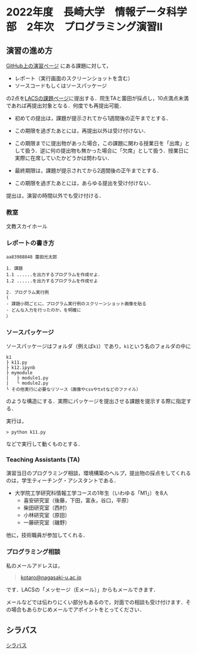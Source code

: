 # 2022年度　長崎大学　情報データ科学部　2年次　プログラミング演習Ⅱ


## 演習の進め方

[GitHub上の演習ページ][2022psp2@github] にある課題に対して，

- レポート（実行画面のスクリーンショットを含む）
- ソースコードもしくはソースパッケージ

の2点を[LACSの課題ページ][2022psp2@LACS]に提出する．院生TAと薗田が採点し，10点満点未満であれば再提出対象となる．何度でも再提出可能．

- 初めての提出は，課題が提示されてから1週間後の正午までとする．
- この期限を過ぎたあとには，再提出以外は受け付けない．
- この期限までに提出物があった場合，この課題に関わる授業日を「出席」として扱う．逆に何の提出物も無かった場合に「欠席」として扱う．授業日に実際に在席していたかどうかは問わない．

- 最終期限は，課題が提示されてから2週間後の正午までとする．
- この期限を過ぎたあとには，あらゆる提出を受け付けない．

提出は，演習の時間以外でも受け付ける．
### 教室

文教スカイホール


### レポートの書き方

```
aa83988848 薗田光太郎

1. 課題
1.1 ......を出力するプログラムを作成せよ．
1.2 ......を出力するプログラムを作成せよ

2. プログラム実行例
(
- 課題小問ごとに，プログラム実行例のスクリーンショット画像を貼る
- どんな入力を行ったのか，を明確に
）
```

### ソースパッケージ

ソースパッケージはフォルダ（例えば`k1`）であり，`k1`という名のフォルダの中に

```
k1
├ k11.py
├ k12.ipynb
├ mymodule
|   ├ module1.py
|   └ module2.py
└ その他実行に必要なリソース（画像やcsvやtxtなどのファイル）
```

のような構造にする．実際にパッケージを提出させる課題を提示する際に指定する．

実行は，

```{.sh}
> python k11.py
```

などで実行して動くものとする．

### Teaching Assistants (TA)

演習当日のプログラミング相談，環境構築のヘルプ，提出物の採点をしてくれるのは，学生ティーチング・アシスタントである．

- 大学院工学研究科情報工学コースの1年生（いわゆる「M1」）を8人
  - 喜安研究室（後藤，下田，富永，谷口，平原）
  - 柴田研究室（西村）
  - 小林研究室（原田）
  - 一藤研究室（磯野）

他に，技術職員が参加してくれる．

### プログラミング相談

私のメールアドレスは，

> [kotaro@nagasaki-u.ac.jp](mailto:kotaro@nagasaki-u.ac.jp?subject='プログラミング演習Ⅱ')

です．LACSの「メッセージ（Eメール）」からもメールできます．

メールなどでは伝わりにくい部分もあるので，対面での相談も受け付けます．その場合もあらかじめメールでアポイントをとってください．

## シラバス

[シラバス][2022psp2@NuWEB]

[2022psp2@LACS]:https://lacs.nagasaki-u.ac.jp/webapps/blackboard/execute/courseMain?course_id=_11667_1

[2022psp2@NuWEB]:https://nuweb.nagasaki-u.ac.jp/campusweb/campussquare.do?_flowExecutionKey=_c98D73FB1-1973-04F8-AC4D-E447BAB01B37_k67ADCE75-319A-BAE7-0A9C-36F7614E7E9B

[2022psp2@github]:https://github.com/helmenov/2022psp2
